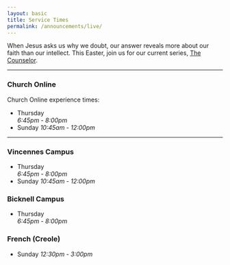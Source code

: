 ```yaml
---
layout: basic
title: Service Times
permalink: /announcements/live/
---
```


<!--We’re celebrating Easter around the globe. Find a LifeChurch.tv Easter experience near you or anywhere through [Church Online](//live.thursdaychurch.org). -->

When Jesus asks us why we doubt, our answer reveals more about our faith than our intellect. This Easter, join us for our current series, [The Counselor](/watch/the-counselor/).

<!--iframe width="640" height="360" src="//www.youtube.com/embed/SHDdWzr_Qec?rel=0?wmode=transparent&amp;modestbranding=1" frameborder="0" allowfullscreen=""></iframe -->

---

### Church Online
Church Online experience times:
* Thursday  
  _6:45pm - 8:00pm_
* Sunday
  _10:45am - 12:00pm_

---

### Vincennes Campus
* Thursday  
  _6:45pm - 8:00pm_
* Sunday
  _10:45am - 12:00pm_

### Bicknell Campus
* Thursday  
  _6:45pm - 8:00pm_

### French (Creole)
* Sunday
  _12:30pm - 3:00pm_
